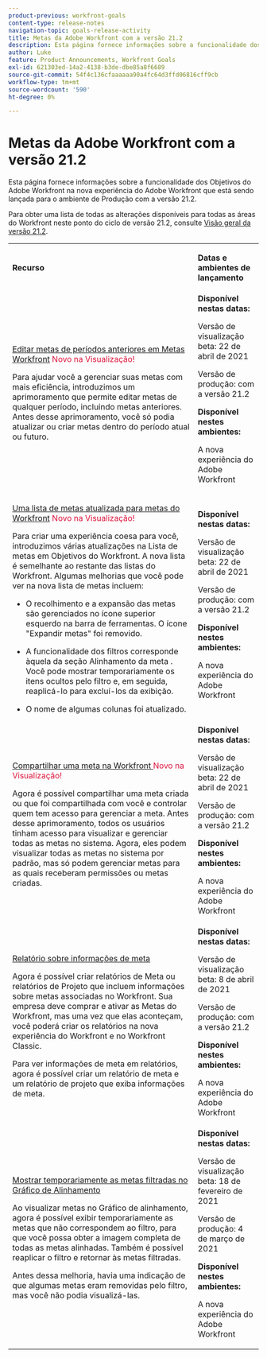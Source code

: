 ```yaml
---
product-previous: workfront-goals
content-type: release-notes
navigation-topic: goals-release-activity
title: Metas da Adobe Workfront com a versão 21.2
description: Esta página fornece informações sobre a funcionalidade dos Objetivos do Adobe Workfront na nova experiência do Adobe Workfront que está sendo lançada para o ambiente de Produção com a versão 21.2.
author: Luke
feature: Product Announcements, Workfront Goals
exl-id: 621303ed-14a2-4138-b3de-dbe85a8f6689
source-git-commit: 54f4c136cfaaaaaa90a4fc64d3ffd06816cff9cb
workflow-type: tm+mt
source-wordcount: '590'
ht-degree: 0%

---
```


# Metas da Adobe Workfront com a versão 21.2

Esta página fornece informações sobre a funcionalidade dos Objetivos do Adobe Workfront na nova experiência do Adobe Workfront que está sendo lançada para o ambiente de Produção com a versão 21.2.

Para obter uma lista de todas as alterações disponíveis para todas as áreas do Workfront neste ponto do ciclo de versão 21.2, consulte [Visão geral da versão 21.2](../../../../product-announcements/product-releases/21.2-release-activity/21-2-release-overview.md).

<table style="table-layout:auto"> 
 <col> 
 <col> 
 <tbody> 
  <tr> 
   <td> <p><strong>Recurso</strong> </p> </td> 
   <td> <p><strong>Datas e ambientes de lançamento</strong> </p> </td> 
  </tr> 
  <tr data-mc-conditions=""> 
   <td> <p><a href="../../../../product-announcements/product-releases/goals-release-activity/goals-21.2-release/goals-apr-19.md#top" class="MCXref xref" xrefformat="{para}">Editar metas de períodos anteriores em Metas Workfront</a> <span class="uitext" style="color: #dc143c;">Novo na Visualização!</span></p> <p>Para ajudar você a gerenciar suas metas com mais eficiência, introduzimos um aprimoramento que permite editar metas de qualquer período, incluindo metas anteriores. Antes desse aprimoramento, você só podia atualizar ou criar metas dentro do período atual ou futuro.</p> </td> 
   <td><strong>Disponível nestas datas:</strong> <p>Versão de visualização beta: 22 de abril de 2021</p> <p>Versão de produção: com a versão 21.2</p> <p><strong>Disponível nestes ambientes:</strong> </p> <p>A nova experiência do Adobe Workfront </p> </td> 
  </tr> 
  <tr data-mc-conditions=""> 
   <td> <p><a href="../../../../product-announcements/product-releases/goals-release-activity/goals-21.2-release/goals-apr-19.md#an" class="MCXref xref" xrefformat="{para}">Uma lista de metas atualizada para metas do Workfront</a> <span class="uitext" style="color: #dc143c;">Novo na Visualização!</span></p> <p>Para criar uma experiência coesa para você, introduzimos várias atualizações na Lista de metas em Objetivos do Workfront. A nova lista é semelhante ao restante das listas do Workfront. Algumas melhorias que você pode ver na nova lista de metas incluem:</p> 
    <ul> 
     <li> <p>O recolhimento e a expansão das metas são gerenciados no ícone superior esquerdo na barra de ferramentas. O ícone "Expandir metas" foi removido.</p> </li> 
     <li> <p>A funcionalidade dos filtros corresponde àquela da seção Alinhamento da meta . Você pode mostrar temporariamente os itens ocultos pelo filtro e, em seguida, reaplicá-lo para excluí-los da exibição.</p> </li> 
     <li> <p>O nome de algumas colunas foi atualizado.</p> </li> 
    </ul> </td> 
   <td><strong>Disponível nestas datas:</strong> <p>Versão de visualização beta: 22 de abril de 2021</p> <p>Versão de produção: com a versão 21.2</p> <p><strong>Disponível nestes ambientes:</strong> </p> <p>A nova experiência do Adobe Workfront </p> </td> 
  </tr> 
  <tr data-mc-conditions=""> 
   <td> <p><a href="../../../../product-announcements/product-releases/goals-release-activity/goals-21.2-release/goals-apr-19.md#share" class="MCXref xref" xrefformat="{para}">Compartilhar uma meta na Workfront </a> <span class="uitext" style="color: #dc143c;">Novo na Visualização!</span></p> <p>Agora é possível compartilhar uma meta criada ou que foi compartilhada com você e controlar quem tem acesso para gerenciar a meta. Antes desse aprimoramento, todos os usuários tinham acesso para visualizar e gerenciar todas as metas no sistema. Agora, eles podem visualizar todas as metas no sistema por padrão, mas só podem gerenciar metas para as quais receberam permissões ou metas criadas.</p> </td> 
   <td><strong>Disponível nestas datas:</strong> <p>Versão de visualização beta: 22 de abril de 2021</p> <p>Versão de produção: com a versão 21.2</p> <p><strong>Disponível nestes ambientes:</strong> </p> <p>A nova experiência do Adobe Workfront </p> </td> 
  </tr> 
  <tr data-mc-conditions=""> 
   <td> <p><a href="../../../../product-announcements/product-releases/goals-release-activity/goals-21.2-release/goals-apr-5.md#top" class="MCXref xref" xrefformat="{para}">Relatório sobre informações de meta</a> </p> <p>Agora é possível criar relatórios de Meta ou relatórios de Projeto que incluem informações sobre metas associadas no Workfront. Sua empresa deve comprar e ativar as Metas do Workfront, mas uma vez que elas aconteçam, você poderá criar os relatórios na nova experiência do Workfront e no Workfront Classic.</p> <p>Para ver informações de meta em relatórios, agora é possível criar um relatório de meta e um relatório de projeto que exiba informações de meta.</p> </td> 
   <td><strong>Disponível nestas datas:</strong> <p>Versão de visualização beta: 8 de abril de 2021</p> <p>Versão de produção: com a versão 21.2</p> <p><strong>Disponível nestes ambientes:</strong> </p> <p>A nova experiência do Adobe Workfront </p> </td> 
  </tr> 
  <tr data-mc-conditions=""> 
   <td> <p><a href="../../../../product-announcements/product-releases/goals-release-activity/goals-21.2-release/goals-feb-15.md#top" class="MCXref xref" xrefformat="{para}">Mostrar temporariamente as metas filtradas no Gráfico de Alinhamento</a> </p> <p>Ao visualizar metas no Gráfico de alinhamento, agora é possível exibir temporariamente as metas que não correspondem ao filtro, para que você possa obter a imagem completa de todas as metas alinhadas. Também é possível reaplicar o filtro e retornar às metas filtradas.</p> <p>Antes dessa melhoria, havia uma indicação de que algumas metas eram removidas pelo filtro, mas você não podia visualizá-las.</p> </td> 
   <td><strong>Disponível nestas datas:</strong> <p>Versão de visualização beta: 18 de fevereiro de 2021</p> <p>Versão de produção: 4 de março de 2021</p> <p><strong>Disponível nestes ambientes:</strong> </p> <p>A nova experiência do Adobe Workfront </p> </td> 
  </tr> 
 </tbody> 
</table>

